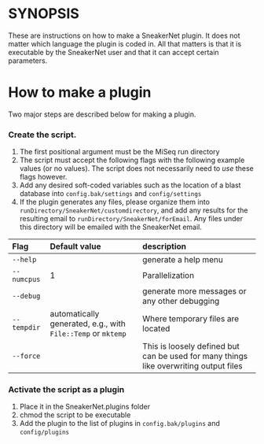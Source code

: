 SYNOPSIS
========

These are instructions on how to make a SneakerNet plugin.  It does not
matter which language the plugin is coded in.  All that matters is that
it is executable by the SneakerNet user and that it can accept certain
parameters.

How to make a plugin
====================

Two major steps are described below for making a plugin.

### Create the script.
1. The first positional argument must be the MiSeq run directory
2. The script must accept the following flags with the following example 
     values (or no values).  The script does not necessarily need to _use_
     these flags however.
3. Add any desired soft-coded variables such as the location of a blast database
     into `config.bak/settings` and `config/settings`
4. If the plugin generates any files, please organize them into 
     `runDirectory/SneakerNet/customdirectory`, and add any results for the
     resulting email to `runDirectory/SneakerNet/forEmail`. Any files under
     this directory will be emailed with the SneakerNet email.
     
|Flag|Default value|description|
|:---|:------------|:-----------|
|`--help`|         |generate a help menu|
|`--numcpus`|     1|Parallelization|
|`--debug`|        |generate more messages or any other debugging|
|`--tempdir`|automatically generated, e.g., with `File::Temp` or `mktemp`|Where temporary files are located|
|`--force`|        |This is loosely defined but can be used for many things like overwriting output files|

### Activate the script as a plugin

1. Place it in the SneakerNet.plugins folder
2. chmod the script to be executable
3. Add the plugin to the list of plugins in `config.bak/plugins` and `config/plugins` 
